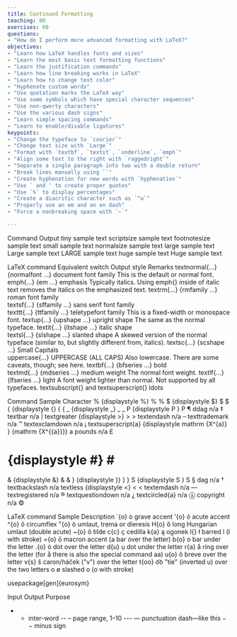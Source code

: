 ```yaml
---
title: Continued Formatting
teaching: 00
exercises: 00
questions:
- "How do I perform more advanced formatting with LaTeX?"
objectives:
- "Learn how LaTeX handles fonts and sizes"
- "Learn the most basic text formatting functions"
- "Learn the justification commands"
- "Learn how line breaking works in LaTeX"
- "Learn how to change text color"
- "Hyphenate custom words"
- "Use quotation marks the LaTeX way"
- "Use some symbols which have special character sequences"
- "Use non-qwerty characters"
- "Use the various dash signs"
- "Learn simple spacing commands"
- "Learn to enable/disable ligatures"
keypoints:
- "Change the typeface to `courier`"
- "Change text size with `Large`"
- "Format with `textbf`, `textit`, `underline`, `emph`"
- "Align some text to the right with `raggedright`"
- "Separate a single paragraph into two with a double return"
- "Break lines manually using ``"
- "Create hyphenation for new words with `hyphenation`"
- "Use ` and ' to create proper quotes"
- "Use `%` to display percentages"
- "Create a diacritic character such as `^o`"
- "Properly use an em and an en dash"
- "Force a nonbreaking space with `~`"

---
```



Command	Output
tiny	sample text
scriptsize	sample text
footnotesize	sample text
small	sample text
normalsize	sample text
large	sample text
Large	sample text
LARGE	sample text
huge	sample text
Huge	sample text

LaTeX command	Equivalent switch	Output style	Remarks
textnormal{...}	{normalfont ...}	document font family	This is the default or normal font.
emph{...}	{em ...}	emphasis	Typically italics. Using emph{} inside of italic text removes the italics on the emphasized text.
textrm{...}	{rmfamily ...}	roman font family	
textsf{...}	{sffamily ...}	sans serif font family	
texttt{...}	{ttfamily ...}	teletypefont family	This is a fixed-width or monospace font.
textup{...}	{upshape ...}	upright shape	The same as the normal typeface.
textit{...}	{itshape ...}	italic shape	
textsl{...}	{slshape ...}	slanted shape	A skewed version of the normal typeface (similar to, but slightly different from, italics).
textsc{...}	{scshape ...}	Small Capitals	
uppercase{...}		UPPERCASE (ALL CAPS)	Also lowercase. There are some caveats, though; see here.
textbf{...}	{bfseries ...}	bold	
textmd{...}	{mdseries ...}	medium weight	The normal font weight.
textlf{...}	{lfseries ...}	light	A font weight lighter than normal. Not supported by all typefaces.
textsubscript{} and textsuperscript{}
ldots



Command	Sample	Character
%	{displaystyle %} %	%
$	{displaystyle $} $	$
{	{displaystyle {} {	{
_	{displaystyle _} _	_
P	{displaystyle P } P 	¶
ddag	n/a	‡
textbar	n/a	|
textgreater	{displaystyle >} >	>
textendash	n/a	–
texttrademark	n/a	™
textexclamdown	n/a	¡
textsuperscript{a}	{displaystyle mathrm {X^{a}} } {mathrm  {X^{{a}}}}	a
pounds	n/a	£
#	{displaystyle #} #	#
&	{displaystyle &} &	&
}	{displaystyle }} }	}
S	{displaystyle S } S 	§
dag	n/a	†
textbackslash	n/a	
textless	{displaystyle <} <	<
textemdash	n/a	—
textregistered	n/a	®
textquestiondown	n/a	¿
textcircled{a}	n/a	ⓐ
copyright	n/a	©




LaTeX command	Sample	Description
`{o}	ò	grave accent
'{o}	ó	acute accent
^{o}	ô	circumflex
"{o}	ö	umlaut, trema or dieresis
H{o}	ő	long Hungarian umlaut (double acute)
~{o}	õ	tilde
c{c}	ç	cedilla
k{a}	ą	ogonek
l{}	ł	barred l (l with stroke)
={o}	ō	macron accent (a bar over the letter)
b{o}	o	bar under the letter
.{o}	ȯ	dot over the letter
d{u}	ụ	dot under the letter
r{a}	å	ring over the letter (for å there is also the special command aa)
u{o}	ŏ	breve over the letter
v{s}	š	caron/háček ("v") over the letter
t{oo}	o͡o	"tie" (inverted u) over the two letters
o	ø	slashed o (o with stroke)

usepackage[gen]{eurosym}


Input	Output	Purpose
-	-	inter-word
--	–	page range, 1–10
---	—	punctuation dash—like this
$-$	−	minus sign
